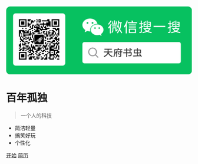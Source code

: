 

![公众号](/_media/search.png ':size=40%')

# 百年孤独

> 一个人的科技

- 简洁轻量
- 搞笑好玩
- 个性化

[开始](README.md) [简历](resume.md)

